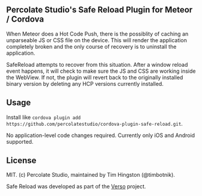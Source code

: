 Percolate Studio's Safe Reload Plugin for Meteor / Cordova
----------------------------------------------------------
When Meteor does a Hot Code Push, there is the possiblity of caching an unparseable JS or CSS file on the device.  This will render the application completely broken and the only course of recovery is to uninstall the application.

SafeReload attempts to recover from this situation.  After a window reload event happens, it will check to make sure the JS and CSS are working inside the WebView.  If not, the plugin will revert back to the originally installed binary version by deleting any HCP versions currently installed.

## Usage

Install like `cordova plugin add https://github.com/percolatestudio/cordova-plugin-safe-reload.git`.

No application-level code changes required.  Currently only iOS and Android supported.

## License 

MIT. (c) Percolate Studio, maintained by Tim Hingston (@timbotnik).

Safe Reload was developed as part of the [Verso](versoapp.com) project.
